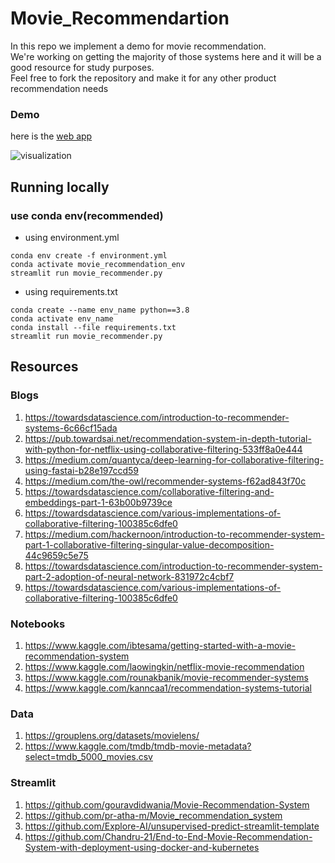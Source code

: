 # Movie_Recommendartion

In this repo we implement a demo for movie recommendation.<br> 
We're working on getting the majority of those systems here and it will be a good resource for study purposes.<br>
Feel free to fork the repository and make it for any other product recommendation needs 

### **Demo**
here is the [web app](https://share.streamlit.io/rraphaell/movie_recommendation/main/movie_recommender.py)

![visualization](assets/movie_recommendation.gif)

## Running locally
### use conda env(recommended)
- using environment.yml
```
conda env create -f environment.yml
conda activate movie_recommendation_env
streamlit run movie_recommender.py
```

- using requirements.txt
```
conda create --name env_name python==3.8
conda activate env_name
conda install --file requirements.txt
streamlit run movie_recommender.py
```

## **Resources**
### Blogs
1. https://towardsdatascience.com/introduction-to-recommender-systems-6c66cf15ada
2. https://pub.towardsai.net/recommendation-system-in-depth-tutorial-with-python-for-netflix-using-collaborative-filtering-533ff8a0e444
3. https://medium.com/quantyca/deep-learning-for-collaborative-filtering-using-fastai-b28e197ccd59
4. https://medium.com/the-owl/recommender-systems-f62ad843f70c
5. https://towardsdatascience.com/collaborative-filtering-and-embeddings-part-1-63b00b9739ce
6. https://towardsdatascience.com/various-implementations-of-collaborative-filtering-100385c6dfe0
7. https://medium.com/hackernoon/introduction-to-recommender-system-part-1-collaborative-filtering-singular-value-decomposition-44c9659c5e75
8. https://towardsdatascience.com/introduction-to-recommender-system-part-2-adoption-of-neural-network-831972c4cbf7
9. https://towardsdatascience.com/various-implementations-of-collaborative-filtering-100385c6dfe0

### Notebooks
1. https://www.kaggle.com/ibtesama/getting-started-with-a-movie-recommendation-system
2. https://www.kaggle.com/laowingkin/netflix-movie-recommendation
3. https://www.kaggle.com/rounakbanik/movie-recommender-systems
4. https://www.kaggle.com/kanncaa1/recommendation-systems-tutorial

### Data
1. https://grouplens.org/datasets/movielens/
2. https://www.kaggle.com/tmdb/tmdb-movie-metadata?select=tmdb_5000_movies.csv

### Streamlit
1. https://github.com/gouravdidwania/Movie-Recommendation-System
2. https://github.com/pr-atha-m/Movie_recommendation_system
3. https://github.com/Explore-AI/unsupervised-predict-streamlit-template
4. https://github.com/Chandru-21/End-to-End-Movie-Recommendation-System-with-deployment-using-docker-and-kubernetes

